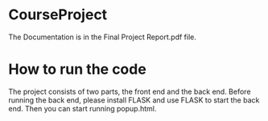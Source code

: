 # CourseProject

The Documentation is in the Final Project Report.pdf file.
# How to run the code
The project consists of two parts, the front end and the back end. Before running the back end, please install FLASK and use FLASK to start the back end. Then you can start running popup.html.
